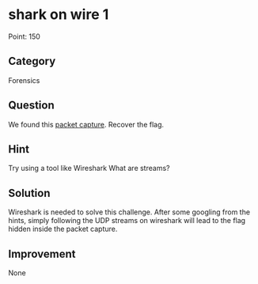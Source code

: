 # shark on wire 1

Point: 150

## Category

Forensics

## Question

We found this [packet capture](https://jupiter.challenges.picoctf.org/static/483e50268fe7e015c49caf51a69063d0/capture.pcap). Recover the flag.

## Hint

Try using a tool like Wireshark
What are streams?

## Solution

Wireshark is needed to solve this challenge. After some googling from the hints, simply following the UDP streams on wireshark will lead to the flag hidden inside the packet capture.

## Improvement
None
